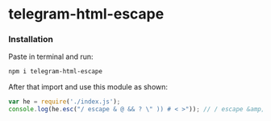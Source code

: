 # telegram-html-escape

### Installation

Paste in terminal and run:  
```bash
npm i telegram-html-escape
```

After that import and use this module as shown:  
```JavaScript
var he = require('./index.js');
console.log(he.esc("/ escape & @ && ? \" )) # < >")); // / escape &amp; @ &amp;&amp; ? &quot; )) # &lt; &gt;
```
